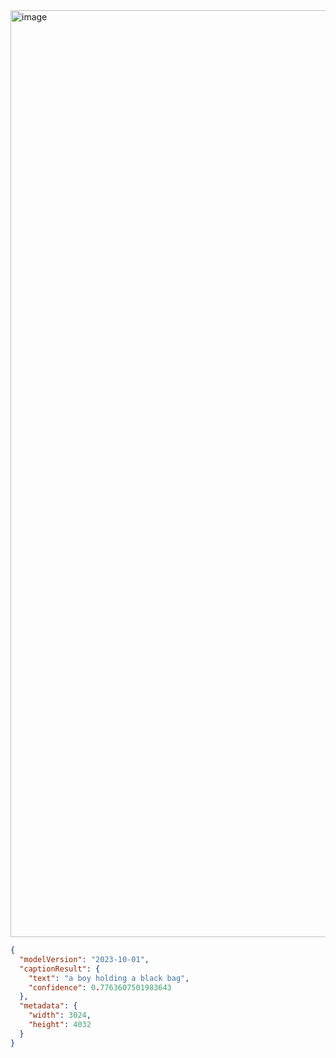 <img width="3588" height="1483" alt="image" src="https://github.com/user-attachments/assets/ce210062-a950-4c24-920b-7eecfd1e5db7" />

```JSON
{
  "modelVersion": "2023-10-01",
  "captionResult": {
    "text": "a boy holding a black bag",
    "confidence": 0.7763607501983643
  },
  "metadata": {
    "width": 3024,
    "height": 4032
  }
}
```
